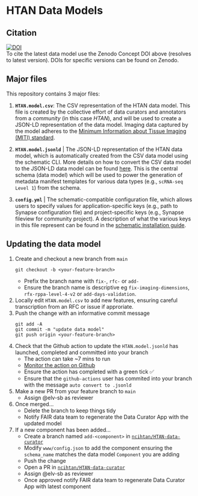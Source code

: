 # HTAN Data Models


## Citation
[![DOI](https://zenodo.org/badge/DOI/10.5281/zenodo.7838214.svg)](https://doi.org/10.5281/zenodo.7838214)  
To cite the latest data model use the Zenodo Concept DOI above (resolves to latest version).
DOIs for specific versions can be found on Zenodo.


## Major files

This repository contains 3 major files:

1. **`HTAN.model.csv`**: The CSV representation of the HTAN data model. This file is created by the collective effort of data curators and annotators from a *community* (in this case *HTAN*), and will be used to create a JSON-LD representation of the data model. Imaging data captured by the model adheres to the [Minimum Information about Tissue Imaging (MITI) standard](https://www.miti-consortium.org/).

2. **`HTAN.model.jsonld`** | The JSON-LD representation of the HTAN data model, which is automatically created from the CSV data model using the schematic CLI. More details on how to convert the CSV data model to the JSON-LD data model can be found [here](https://sage-schematic.readthedocs.io/en/develop/cli_reference.html#schematic-schema-convert). This is the central schema (data model) which will be used to power the generation of metadata manifest templates for various data types (e.g., `scRNA-seq Level 1`) from the schema.

3. **`config.yml`** | The schematic-compatible configuration file, which allows users to specify values for application-specific keys (e.g., path to Synapse configuration file) and project-specific keys (e.g., Synapse fileview for community project). A description of what the various keys in this file represent can be found in the [schematic installation guide](https://github.com/Sage-Bionetworks/schematic?tab=readme-ov-file#installation-guide-for-data-curator-app).

## Updating the data model

1. Create and checkout a new branch from `main`
     ```
    git checkout -b <your-feature-branch>
    ```
    - Prefix the branch name with `fix-`, `rfc-` or `add-`
    - Ensure the branch name is descriptive eg `fix-imaging-dimensions`, `rfx-rppa-level-4-v2` or `add-days-validation`.
3. Locally edit `HTAN.model.csv` to add new features, ensuring careful transcription from an RFC or issue if approriate.
4. Push the change with an informative commit message
    ```
    git add -A
    git commit -m "update data model"
    git push origin <your-feature-branch>
    ```
5. Check that the Github action to update the `HTAN.model.jsonld` has launched, completed and committed into your branch
    - The action can take ~7 mins to run
    - [Monitor the action on Github](https://github.com/ncihtan/data-models/actions)
    - Ensure the action has completed with a green tick ✅
    - Ensure that the `github-actions` user has commited into your branch with the message `auto convert to .jsonld`
6.  Make a new PR from your feature branch to `main`
    - Assign @elv-sb as reviewer
7. Once merged...
    - Delete the branch to keep things tidy
    - Notify FAIR data team to regenerate the Data Curator App with the updated model
9. If a new component has been added...
    - Create a branch named `add-<component>` in [`ncihtan/HTAN-data-curator`](https://github.com/ncihtan/HTAN-data-curator)
    - Modify `www/config.json` to add the component ensuring the `schema_name` matches the data model `Component` you are adding
    - Push the change
    - Open a PR in [`ncihtan/HTAN-data-curator`](https://github.com/ncihtan/HTAN-data-curator)
    - Assign @elv-sb as reviewer
    - Once approved notify FAIR data team to regenerate Data Curator App with latest component

